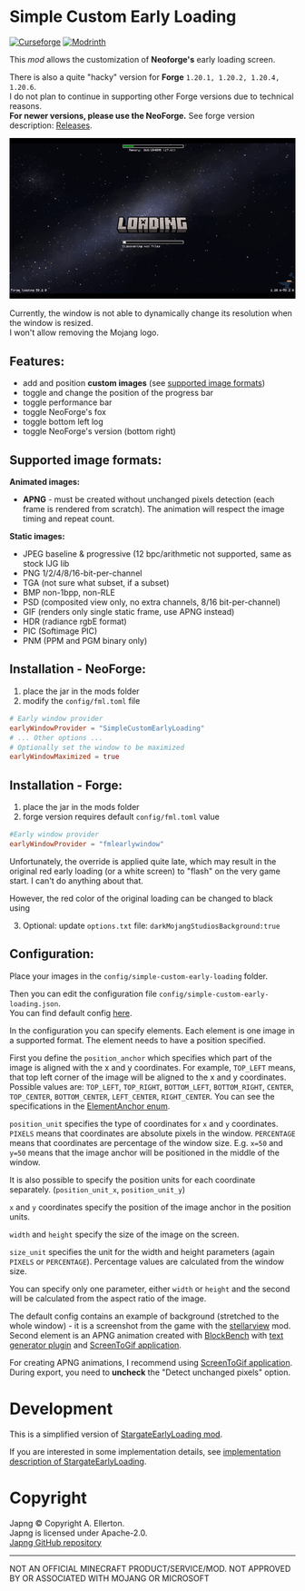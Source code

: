 # Simple Custom Early Loading

<a href="https://www.curseforge.com/minecraft/mc-mods/simple-custom-early-loading" target="_blank"><img src="https://img.shields.io/curseforge/dt/1214077?style=for-the-badge&logo=curseforge&color=626e7b" alt="Curseforge"></a>
<a href="https://modrinth.com/mod/simple-custom-early-loading" target="_blank"><img src="https://img.shields.io/modrinth/dt/simple-custom-early-loading?style=for-the-badge&logo=modrinth&color=626e7b" alt="Modrinth"></a>

This _mod_ allows the customization of **Neoforge's** early loading screen.

There is also a quite "hacky" version for **Forge** `1.20.1, 1.20.2, 1.20.4, 1.20.6`.  
I do not plan to continue in supporting other Forge versions due to technical reasons.  
**For newer versions, please use the NeoForge.**
See forge version description: [Releases](https://github.com/lukaskabc/SimpleCustomEarlyLoading/releases).

![Preview](./preview.gif)

Currently, the window is not able to dynamically change its resolution when the window is resized.  
I won't allow removing the Mojang logo.

## Features:

- add and position **custom images** (see [supported image formats](#supported-image-formats))
- toggle and change the position of the progress bar
- toggle performance bar
- toggle NeoForge's fox
- toggle bottom left log
- toggle NeoForge's version (bottom right)

## Supported image formats:

**Animated images:**

- **APNG** - must be created without unchanged pixels detection (each frame is rendered from scratch).
  The animation will respect the image timing and repeat count.

**Static images:**

- JPEG baseline & progressive (12 bpc/arithmetic not supported, same as stock IJG lib
- PNG 1/2/4/8/16-bit-per-channel
- TGA (not sure what subset, if a subset)
- BMP non-1bpp, non-RLE
- PSD (composited view only, no extra channels, 8/16 bit-per-channel)
- GIF (renders only single static frame, use APNG instead)
- HDR (radiance rgbE format)
- PIC (Softimage PIC)
- PNM (PPM and PGM binary only)

## Installation - NeoForge:

1. place the jar in the mods folder
2. modify the `config/fml.toml` file

```toml
# Early window provider
earlyWindowProvider = "SimpleCustomEarlyLoading"
# ... Other options ...
# Optionally set the window to be maximized
earlyWindowMaximized = true
```

## Installation - Forge:

1. place the jar in the mods folder
2. forge version requires default `config/fml.toml` value

```toml
#Early window provider
earlyWindowProvider = "fmlearlywindow"
```

Unfortunately, the override is applied quite late,
which may result in the original red early loading (or a white screen) to "flash" on the very game start.
I can't do anything about that.

However, the red color of the original loading can be changed to black using

3. Optional: update `options.txt` file: `darkMojangStudiosBackground:true`

## Configuration:

Place your images in the `config/simple-custom-early-loading` folder.

Then you can edit the configuration file `config/simple-custom-early-loading.json`.  
You can find default
config [here](https://github.com/lukaskabc/SimpleCustomEarlyLoading/blob/main/src/main/resources/default_config.json).

In the configuration you can specify elements.
Each element is one image in a supported format.
The element needs to have a position specified.

First you define the `position_anchor` which specifies which part of the image is aligned with the x and y coordinates.
For example, `TOP_LEFT` means, that top left corner of the image will be aligned to the x and y coordinates.
Possible values are: `TOP_LEFT`, `TOP_RIGHT`, `BOTTOM_LEFT`, `BOTTOM_RIGHT`, `CENTER`, `TOP_CENTER`, `BOTTOM_CENTER`,
`LEFT_CENTER`, `RIGHT_CENTER`.
You can see the specifications in
the [ElementAnchor enum](./src/main/java/cz/lukaskabc/minecraft/mod_loader/loading/simple_custom_early_loading/config/element_anchor/ElementAnchor.java).

`position_unit` specifies the type of coordinates for `x` and `y` coordinates.
`PIXELS` means that coordinates are absolute pixels in the window.
`PERCENTAGE` means that coordinates are percentage of the window size.
E.g. `x=50` and `y=50` means that the image anchor will be positioned in the middle of the window.

It is also possible to specify the position units for each coordinate separately.
(`position_unit_x`, `position_unit_y`)

`x` and `y` coordinates specify the position of the image anchor in the position units.

`width` and `height` specify the size of the image on the screen.

`size_unit` specifies the unit for the width and height parameters (again `PIXELS` or `PERCENTAGE`).
Percentage values are calculated from the window size.

You can specify only one parameter, either `width` or `height` and the second will be calculated from the aspect ratio
of the image.

The default config contains an example of background (stretched to the whole window) -
it is a screenshot from the game with the [stellarview](https://github.com/Povstalec/StellarView) mod.  
Second element is an APNG animation created with [BlockBench](https://www.blockbench.net/)
with [text generator plugin](https://www.blockbench.net/plugins/mc_text_generator)
and [ScreenToGif application](https://www.screentogif.com/).

For creating APNG animations, I recommend using [ScreenToGif application](https://www.screentogif.com/).
During export, you need to **uncheck** the "Detect unchanged pixels" option.

# Development

This is a simplified version of [StargateEarlyLoading mod](https://github.com/lukaskabc/StargateEarlyLoading).

If you are interested in some implementation details,
see [implementation description of StargateEarlyLoading](https://github.com/lukaskabc/StargateEarlyLoading/blob/main/docs/implementation.md).

# Copyright

Japng © Copyright A. Ellerton.  
Japng is licensed under Apache-2.0.  
[Japng GitHub repository](https://github.com/aellerton/japng)

___

NOT AN OFFICIAL MINECRAFT PRODUCT/SERVICE/MOD. NOT APPROVED BY OR ASSOCIATED WITH MOJANG OR MICROSOFT
